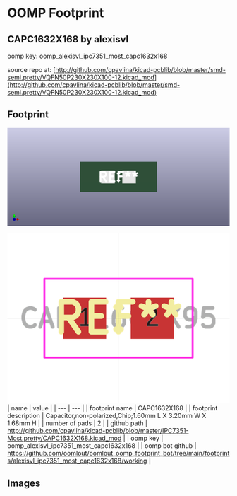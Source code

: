 # OOMP Footprint  
## CAPC1632X168  by alexisvl  
  
oomp key: oomp_alexisvl_ipc7351_most_capc1632x168  
  
source repo at: [http://github.com/cpavlina/kicad-pcblib/blob/master/smd-semi.pretty/VQFN50P230X230X100-12.kicad_mod](http://github.com/cpavlina/kicad-pcblib/blob/master/smd-semi.pretty/VQFN50P230X230X100-12.kicad_mod)  
## Footprint  
  
[![working_kicad_pcb_3d.png](working_kicad_pcb_3d_600.png)](working_kicad_pcb_3d.png)  
  
[![working.png](working_600.png)](working.png)  
| name | value | 
| --- | --- | 
| footprint name | CAPC1632X168 | 
| footprint description | Capacitor,non-polarized,Chip;1.60mm L X 3.20mm W X 1.68mm H | 
| number of pads | 2 | 
| github path | http://github.com/cpavlina/kicad-pcblib/blob/master/IPC7351-Most.pretty/CAPC1632X168.kicad_mod | 
| oomp key | oomp_alexisvl_ipc7351_most_capc1632x168 | 
| oomp bot github | https://github.com/oomlout/oomlout_oomp_footprint_bot/tree/main/footprints/alexisvl_ipc7351_most_capc1632x168/working | 
## Images  
